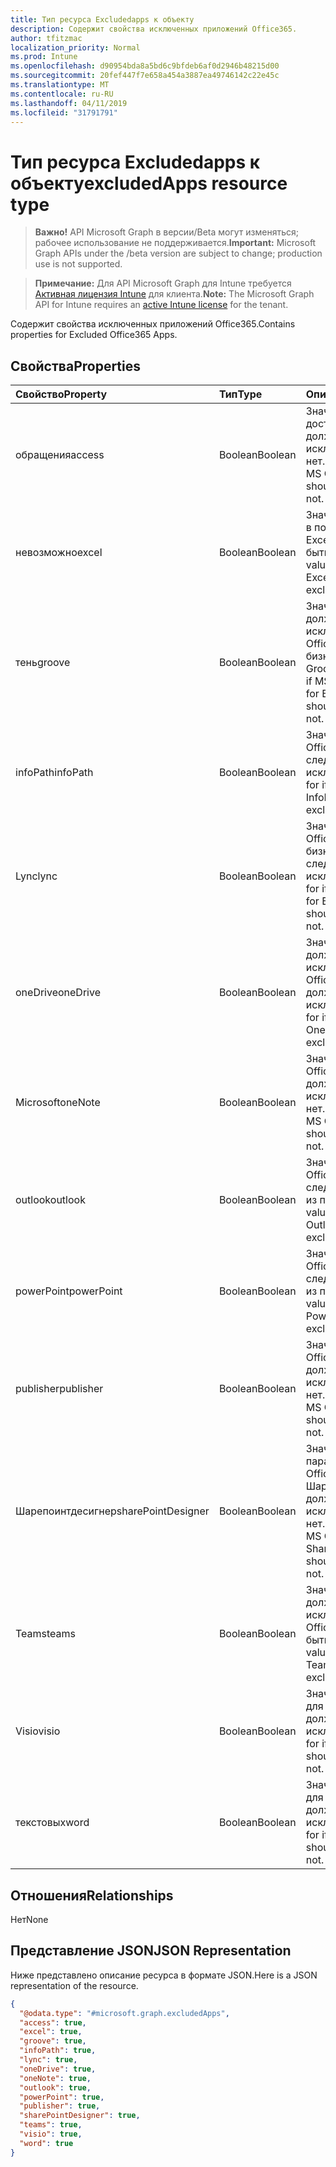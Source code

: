 ```yaml
---
title: Тип ресурса Excludedapps к объекту
description: Содержит свойства исключенных приложений Office365.
author: tfitzmac
localization_priority: Normal
ms.prod: Intune
ms.openlocfilehash: d90954bda8a5bd6c9bfdeb6af0d2946b48215d00
ms.sourcegitcommit: 20fef447f7e658a454a3887ea49746142c22e45c
ms.translationtype: MT
ms.contentlocale: ru-RU
ms.lasthandoff: 04/11/2019
ms.locfileid: "31791791"
---
```

# <a name="excludedapps-resource-type"></a><span data-ttu-id="ed664-103">Тип ресурса Excludedapps к объекту</span><span class="sxs-lookup"><span data-stu-id="ed664-103">excludedApps resource type</span></span>

> <span data-ttu-id="ed664-104">**Важно!** API Microsoft Graph в версии/Beta могут изменяться; рабочее использование не поддерживается.</span><span class="sxs-lookup"><span data-stu-id="ed664-104">**Important:** Microsoft Graph APIs under the /beta version are subject to change; production use is not supported.</span></span>

> <span data-ttu-id="ed664-105">**Примечание:** Для API Microsoft Graph для Intune требуется [Активная лицензия Intune](https://go.microsoft.com/fwlink/?linkid=839381) для клиента.</span><span class="sxs-lookup"><span data-stu-id="ed664-105">**Note:** The Microsoft Graph API for Intune requires an [active Intune license](https://go.microsoft.com/fwlink/?linkid=839381) for the tenant.</span></span>

<span data-ttu-id="ed664-106">Содержит свойства исключенных приложений Office365.</span><span class="sxs-lookup"><span data-stu-id="ed664-106">Contains properties for Excluded Office365 Apps.</span></span>

## <a name="properties"></a><span data-ttu-id="ed664-107">Свойства</span><span class="sxs-lookup"><span data-stu-id="ed664-107">Properties</span></span>
|<span data-ttu-id="ed664-108">Свойство</span><span class="sxs-lookup"><span data-stu-id="ed664-108">Property</span></span>|<span data-ttu-id="ed664-109">Тип</span><span class="sxs-lookup"><span data-stu-id="ed664-109">Type</span></span>|<span data-ttu-id="ed664-110">Описание</span><span class="sxs-lookup"><span data-stu-id="ed664-110">Description</span></span>|
|:---|:---|:---|
|<span data-ttu-id="ed664-111">обращения</span><span class="sxs-lookup"><span data-stu-id="ed664-111">access</span></span>|<span data-ttu-id="ed664-112">Boolean</span><span class="sxs-lookup"><span data-stu-id="ed664-112">Boolean</span></span>|<span data-ttu-id="ed664-113">Значение, если доступ к MS Office должен быть исключен или нет.</span><span class="sxs-lookup"><span data-stu-id="ed664-113">The value for if MS Office Access should be excluded or not.</span></span>|
|<span data-ttu-id="ed664-114">невозможно</span><span class="sxs-lookup"><span data-stu-id="ed664-114">excel</span></span>|<span data-ttu-id="ed664-115">Boolean</span><span class="sxs-lookup"><span data-stu-id="ed664-115">Boolean</span></span>|<span data-ttu-id="ed664-116">Значение, заДанное в поле IF MS Office Excel, не должно быть исключено.</span><span class="sxs-lookup"><span data-stu-id="ed664-116">The value for if MS Office Excel should be excluded or not.</span></span>|
|<span data-ttu-id="ed664-117">тень</span><span class="sxs-lookup"><span data-stu-id="ed664-117">groove</span></span>|<span data-ttu-id="ed664-118">Boolean</span><span class="sxs-lookup"><span data-stu-id="ed664-118">Boolean</span></span>|<span data-ttu-id="ed664-119">Значение, которое должно быть исключено, если MS Office OneDrive для бизнеса — Groove.</span><span class="sxs-lookup"><span data-stu-id="ed664-119">The value for if MS Office OneDrive for Business - Groove should be excluded or not.</span></span>|
|<span data-ttu-id="ed664-120">infoPath</span><span class="sxs-lookup"><span data-stu-id="ed664-120">infoPath</span></span>|<span data-ttu-id="ed664-121">Boolean</span><span class="sxs-lookup"><span data-stu-id="ed664-121">Boolean</span></span>|<span data-ttu-id="ed664-122">Значение, если MS Office InfoPath следует исключить.</span><span class="sxs-lookup"><span data-stu-id="ed664-122">The value for if MS Office InfoPath should be excluded or not.</span></span>|
|<span data-ttu-id="ed664-123">Lync</span><span class="sxs-lookup"><span data-stu-id="ed664-123">lync</span></span>|<span data-ttu-id="ed664-124">Boolean</span><span class="sxs-lookup"><span data-stu-id="ed664-124">Boolean</span></span>|<span data-ttu-id="ed664-125">Значение, если MS Office Skype для бизнеса — не следует исключать.</span><span class="sxs-lookup"><span data-stu-id="ed664-125">The value for if MS Office Skype for Business - Lync should be excluded or not.</span></span>|
|<span data-ttu-id="ed664-126">oneDrive</span><span class="sxs-lookup"><span data-stu-id="ed664-126">oneDrive</span></span>|<span data-ttu-id="ed664-127">Boolean</span><span class="sxs-lookup"><span data-stu-id="ed664-127">Boolean</span></span>|<span data-ttu-id="ed664-128">Значение, которое должно быть исключено, если MS Office OneDrive должен быть исключен.</span><span class="sxs-lookup"><span data-stu-id="ed664-128">The value for if MS Office OneDrive should be excluded or not.</span></span>|
|<span data-ttu-id="ed664-129">Microsoft</span><span class="sxs-lookup"><span data-stu-id="ed664-129">oneNote</span></span>|<span data-ttu-id="ed664-130">Boolean</span><span class="sxs-lookup"><span data-stu-id="ed664-130">Boolean</span></span>|<span data-ttu-id="ed664-131">Значение, если MS Office OneNote должен быть исключен или нет.</span><span class="sxs-lookup"><span data-stu-id="ed664-131">The value for if MS Office OneNote should be excluded or not.</span></span>|
|<span data-ttu-id="ed664-132">outlook</span><span class="sxs-lookup"><span data-stu-id="ed664-132">outlook</span></span>|<span data-ttu-id="ed664-133">Boolean</span><span class="sxs-lookup"><span data-stu-id="ed664-133">Boolean</span></span>|<span data-ttu-id="ed664-134">Значение, если MS Office Outlook следует исключить из проверки.</span><span class="sxs-lookup"><span data-stu-id="ed664-134">The value for if MS Office Outlook should be excluded or not.</span></span>|
|<span data-ttu-id="ed664-135">powerPoint</span><span class="sxs-lookup"><span data-stu-id="ed664-135">powerPoint</span></span>|<span data-ttu-id="ed664-136">Boolean</span><span class="sxs-lookup"><span data-stu-id="ed664-136">Boolean</span></span>|<span data-ttu-id="ed664-137">Значение, если MS Office PowerPoint следует исключить из проверки.</span><span class="sxs-lookup"><span data-stu-id="ed664-137">The value for if MS Office PowerPoint should be excluded or not.</span></span>|
|<span data-ttu-id="ed664-138">publisher</span><span class="sxs-lookup"><span data-stu-id="ed664-138">publisher</span></span>|<span data-ttu-id="ed664-139">Boolean</span><span class="sxs-lookup"><span data-stu-id="ed664-139">Boolean</span></span>|<span data-ttu-id="ed664-140">Значение, если MS Office Publisher должен быть исключен или нет.</span><span class="sxs-lookup"><span data-stu-id="ed664-140">The value for if MS Office Publisher should be excluded or not.</span></span>|
|<span data-ttu-id="ed664-141">Шарепоинтдесигнер</span><span class="sxs-lookup"><span data-stu-id="ed664-141">sharePointDesigner</span></span>|<span data-ttu-id="ed664-142">Boolean</span><span class="sxs-lookup"><span data-stu-id="ed664-142">Boolean</span></span>|<span data-ttu-id="ed664-143">Значение для параметра if MS Office Шарепоинтдесигнер должно быть исключено или нет.</span><span class="sxs-lookup"><span data-stu-id="ed664-143">The value for if MS Office SharePointDesigner should be excluded or not.</span></span>|
|<span data-ttu-id="ed664-144">Teams</span><span class="sxs-lookup"><span data-stu-id="ed664-144">teams</span></span>|<span data-ttu-id="ed664-145">Boolean</span><span class="sxs-lookup"><span data-stu-id="ed664-145">Boolean</span></span>|<span data-ttu-id="ed664-146">Значение, которое должно быть исключено, если MS Office Teams должен быть исключен.</span><span class="sxs-lookup"><span data-stu-id="ed664-146">The value for if MS Office Teams should be excluded or not.</span></span>|
|<span data-ttu-id="ed664-147">Visio</span><span class="sxs-lookup"><span data-stu-id="ed664-147">visio</span></span>|<span data-ttu-id="ed664-148">Boolean</span><span class="sxs-lookup"><span data-stu-id="ed664-148">Boolean</span></span>|<span data-ttu-id="ed664-149">Значение, заДанное для if MS Office Visio, должно быть исключено.</span><span class="sxs-lookup"><span data-stu-id="ed664-149">The value for if MS Office Visio should be excluded or not.</span></span>|
|<span data-ttu-id="ed664-150">текстовых</span><span class="sxs-lookup"><span data-stu-id="ed664-150">word</span></span>|<span data-ttu-id="ed664-151">Boolean</span><span class="sxs-lookup"><span data-stu-id="ed664-151">Boolean</span></span>|<span data-ttu-id="ed664-152">Значение, заДанное для if MS Office Word, должно быть исключено.</span><span class="sxs-lookup"><span data-stu-id="ed664-152">The value for if MS Office Word should be excluded or not.</span></span>|

## <a name="relationships"></a><span data-ttu-id="ed664-153">Отношения</span><span class="sxs-lookup"><span data-stu-id="ed664-153">Relationships</span></span>
<span data-ttu-id="ed664-154">Нет</span><span class="sxs-lookup"><span data-stu-id="ed664-154">None</span></span>

## <a name="json-representation"></a><span data-ttu-id="ed664-155">Представление JSON</span><span class="sxs-lookup"><span data-stu-id="ed664-155">JSON Representation</span></span>
<span data-ttu-id="ed664-156">Ниже представлено описание ресурса в формате JSON.</span><span class="sxs-lookup"><span data-stu-id="ed664-156">Here is a JSON representation of the resource.</span></span>
<!-- {
  "blockType": "resource",
  "@odata.type": "microsoft.graph.excludedApps"
}
-->
``` json
{
  "@odata.type": "#microsoft.graph.excludedApps",
  "access": true,
  "excel": true,
  "groove": true,
  "infoPath": true,
  "lync": true,
  "oneDrive": true,
  "oneNote": true,
  "outlook": true,
  "powerPoint": true,
  "publisher": true,
  "sharePointDesigner": true,
  "teams": true,
  "visio": true,
  "word": true
}
```





